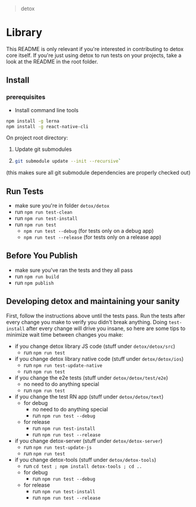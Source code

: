 > detox

# Library

This README is only relevant if you're interested in contributing to detox core itself. If you're just using detox to run tests on your projects, take a look at the README in the root folder.

## Install

### prerequisites 
* Install command line tools

```sh
npm install -g lerna
npm install -g react-native-cli
```

On project root directory:

1. Update git submodules
2. 
	```sh
	git submodule update --init --recursive`
	```
(this makes sure all git submodule dependencies are properly checked out) 


## Run Tests

* make sure you're in folder `detox/detox`
* run `npm run test-clean`
* run `npm run test-install`
* run `npm run test`
  * `npm run test --debug` (for tests only on a debug app)
  * `npm run test --release` (for tests only on a release app)

## Before You Publish

* make sure you've ran the tests and they all pass
* run `npm run build`
* run `npm publish`

## Developing detox and maintaining your sanity

First, follow the instructions above until the tests pass. Run the tests after every change you make to verify you didn't break anything. Doing `test-install` after every change will drive you insane, so here are some tips to minimize wait time between changes you make:

 * if you change detox library JS code (stuff under `detox/detox/src`)
   * run `npm run test`
 * if you change detox library native code (stuff under `detox/detox/ios`)
   * run `npm run test-update-native`
   * run `npm run test`
 * if you change the e2e tests (stuff under `detox/detox/test/e2e`)
   * no need to do anything special
   * run `npm run test`
 * if you change the test RN app (stuff under `detox/detox/text`)
   * for debug
     * no need to do anything special
     * run `npm run test --debug`
   * for release
     * run `npm run test-install`
     * run `npm run test --release`
 * if you change detox-server (stuff under `detox/detox-server`)
   * run `npm run test-update-js`
   * run `npm run test`
 * if you change detox-tools (stuff under `detox/detox-tools`)
   * run `cd test ; npm install detox-tools ; cd ..`
   * for debug
     * run `npm run test --debug`
   * for release
     * run `npm run test-install`
     * run `npm run test --release`
